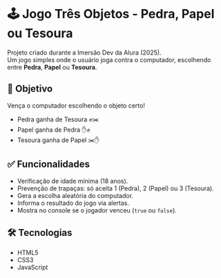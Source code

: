 # 🕹️ Jogo Três Objetos - Pedra, Papel ou Tesoura

Projeto criado durante a Imersão Dev da Alura (2025).  
Um jogo simples onde o usuário joga contra o computador, escolhendo entre **Pedra**, **Papel** ou **Tesoura**.

## 🎯 Objetivo

Vença o computador escolhendo o objeto certo!

- Pedra ganha de Tesoura ✊✂️  
- Papel ganha de Pedra ✋✊  
- Tesoura ganha de Papel ✂️✋  

## ✅ Funcionalidades

- Verificação de idade mínima (18 anos).
- Prevenção de trapaças: só aceita 1 (Pedra), 2 (Papel) ou 3 (Tesoura).
- Gera a escolha aleatória do computador.
- Informa o resultado do jogo via alertas.
- Mostra no console se o jogador venceu (`true` ou `false`).

## 🛠 Tecnologias

- HTML5
- CSS3
- JavaScript
